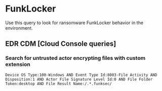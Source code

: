 # FunkLocker

Use this query to look for ransomware FunkLocker behavior in the environment.

## EDR CDM [Cloud Console queries]

### Search for untrusted actor encrypting files with custom extension

```
Device OS Type:100-Windows AND Event Type Id:8003-File Activity AND Disposition:1 AND Actor File Signature Level Id:0 AND File Folder Token:desktop AND File Result Name:/.*.funksec/
```
